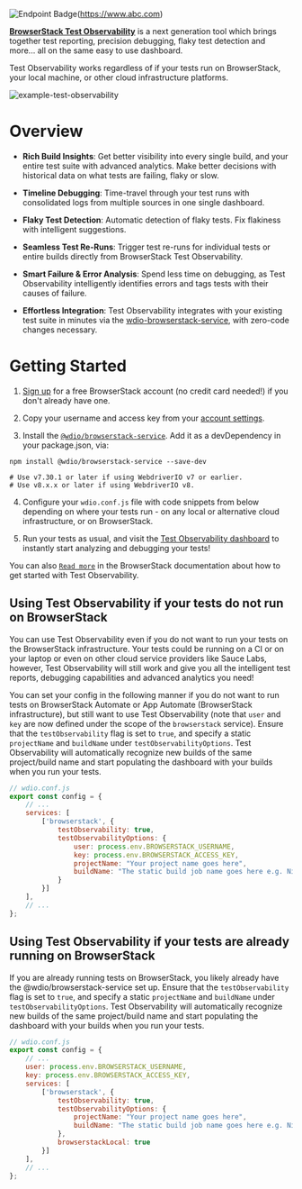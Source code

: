 ![Endpoint Badge](https://img.shields.io/endpoint?url=https%3A%2F%2Fobservability.browserstack.com%2Fprojects%2FTest%2BObservability%2BSamples%2Fbuilds%2Fwdio-cucumber-samples%2F235&link=https%3A%2F%2Fobservability.browserstack.com%2Fprojects%2FTest%2BObservability%2BSamples%2Fbuilds%2Fwdio-cucumber-samples%2F235)(https://www.abc.com)

[**BrowserStack Test Observability**](https://www.browserstack.com/test-observability) is a next generation tool which brings together test reporting, precision debugging, flaky test detection and more... all on the same easy to use dashboard.

Test Observability works regardless of if your tests run on BrowserStack, your local machine, or other cloud infrastructure platforms.

![example-test-observability](https://media.giphy.com/media/v1.Y2lkPTc5MGI3NjExMWY0N2NhMjQ2NmRlMzE2ZDljYWYzZmI3Mzc4OGIyMmZmZTgwOWZmMSZjdD1n/Kyd7wYJAANRu6vS2R8/giphy.gif)  


Overview
========
- **Rich Build Insights**: Get better visibility into every single build, and your entire test suite with advanced analytics. Make better decisions with historical data on what tests are failing, flaky or slow.

- **Timeline Debugging**: Time-travel through your test runs with consolidated logs from multiple sources in one single dashboard.

- **Flaky Test Detection**: Automatic detection of flaky tests. Fix flakiness with intelligent suggestions.

- **Seamless Test Re-Runs**: Trigger test re-runs for individual tests or entire builds directly from BrowserStack Test Observability.

- **Smart Failure & Error Analysis**: Spend less time on debugging, as Test Observability intelligently identifies errors and tags tests with their causes of failure.

- **Effortless Integration**: Test Observability integrates with your existing test suite in minutes via the [wdio-browserstack-service](https://webdriver.io/docs/browserstack-service), with zero-code changes necessary.


Getting Started
===============
1. [Sign up](https://www.browserstack.com/users/sign_up?ref=observability) for a free BrowserStack account (no credit card needed!) if you don't already have one.

2. Copy your username and access key from your [account settings](https://www.browserstack.com/accounts/profile).

3. Install the [`@wdio/browserstack-service`](https://webdriver.io/docs/browserstack-service). Add it as a devDependency in your package.json, via:

```
npm install @wdio/browserstack-service --save-dev

# Use v7.30.1 or later if using WebdriverIO v7 or earlier.
# Use v8.x.x or later if using WebdriverIO v8.
```

4. Configure your `wdio.conf.js` file with code snippets from below depending on where your tests run - on any local or alternative cloud infrastructure, or on BrowserStack. 

5. Run your tests as usual, and visit the [Test Observability dashboard](https://observability.browserstack.com/) to instantly start analyzing and debugging your tests!

You can also [`Read more`](https://www.browserstack.com/docs/test-observability/quick-start/webdriverio#Tests_running_locally_or_elsewhere) in the BrowserStack documentation about how to get started with Test Observability.


Using Test Observability if your tests do not run on BrowserStack
----------------
You can use Test Observability even if you do not want to run your tests on the BrowserStack infrastructure. Your tests could be running on a CI or on your laptop or even on other cloud service providers like Sauce Labs, however, Test Observability will still work and give you all the intelligent test reports, debugging capabilities and advanced analytics you need!

You can set your config in the following manner if you do not want to run tests on BrowserStack Automate or App Automate (BrowserStack infrastructure), but still want to use Test Observability (note that `user` and `key` are now defined under the scope of the `browserstack` service). Ensure that the `testObservability` flag is set to `true`, and specify a static `projectName` and `buildName` under `testObservabilityOptions`. Test Observability will automatically recognize new builds of the same project/build name and start populating the dashboard with your builds when you run your tests.

```js
// wdio.conf.js
export const config = {
    // ...
    services: [
        ['browserstack', {
            testObservability: true,
            testObservabilityOptions: {
                user: process.env.BROWSERSTACK_USERNAME,
                key: process.env.BROWSERSTACK_ACCESS_KEY,
                projectName: "Your project name goes here",
                buildName: "The static build job name goes here e.g. Nightly regression"
            }
        }]
    ],
    // ...
};
```


Using Test Observability if your tests are already running on BrowserStack
----------------

If you are already running tests on BrowserStack, you likely already have the @wdio/browserstack-service set up. Ensure that the `testObservability` flag is set to `true`, and specify a static `projectName` and `buildName` under `testObservabilityOptions`. Test Observability will automatically recognize new builds of the same project/build name and start populating the dashboard with your builds when you run your tests.

```js
// wdio.conf.js
export const config = {
    // ...
    user: process.env.BROWSERSTACK_USERNAME,
    key: process.env.BROWSERSTACK_ACCESS_KEY,
    services: [
        ['browserstack', {
            testObservability: true,
            testObservabilityOptions: {
                projectName: "Your project name goes here",
                buildName: "The static build job name goes here e.g. Nightly regression"
            },
            browserstackLocal: true
        }]
    ],
    // ...
};
```

